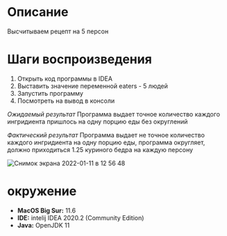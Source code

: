 # Описание
Высчитываем рецепт на 5 персон

# Шаги воспроизведения

1. Открыть код программы в IDEA
2. Выставить значение переменной eaters - 5 людей
3. Запустить программу
4. Посмотреть на вывод в консоли

_Ожидаемый результат_
Программа выдает точное количество каждого ингридиента пришлось на одну порцию еды без округлений

_Фактический результат_
Программа выдает не точное количество каждого ингридиента на одну порцию еды, программа округляет, должно приходиться 1.25 куриного бедра на каждую персону

![Снимок экрана 2022-01-11 в 12 56 48](https://user-images.githubusercontent.com/96281528/148905794-de84da04-da6d-4900-b660-22eeba652e95.png)

# окружение

* **MacOS Big Sur:** 11.6
* **IDE:** intelij IDEA 2020.2 (Community Edition)
* **Java:** OpenJDK 11
